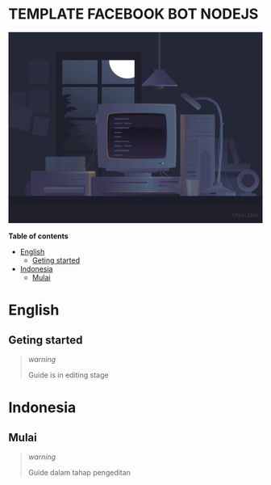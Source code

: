 # TEMPLATE FACEBOOK BOT NODEJS

<img src="/assets/image.gif"></img>

**Table of contents**
- [English](#English)
  - [Geting started](#Geting-started)
- [Indonesia](#Indonesia)
  - [Mulai](#Mulai)

# English
## Geting started
> *warning*
>
> Guide is in editing stage

# Indonesia
## Mulai
> *warning*
>
> Guide dalam tahap pengeditan